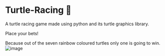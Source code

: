 # Turtle-Racing 🐢
 A turtle racing game made using python and its turtle graphics library.

Place your bets!

Because out of the seven rainbow coloured turtles only one is going to win.
![image](https://user-images.githubusercontent.com/113087236/225686032-d027299e-6295-4503-b8b0-9495162e79c6.png)
